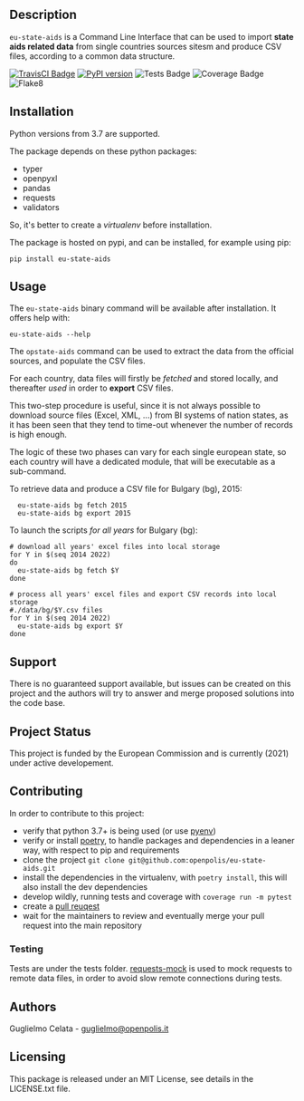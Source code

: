 ## Description

`eu-state-aids` is a Command Line Interface that can be used 
to import **state aids related data** from single countries sources sitesm
and produce CSV files, according to a common  data structure.

[![TravisCI Badge](https://travis-ci.com/openpolis/eu-state-aids.svg?branch=master "TravisCI building status")](https://travis-ci.com/github/openpolis/eu-state-aids)
[![PyPI version](https://badge.fury.io/py/eu-state-aids.svg)](https://badge.fury.io/py/eu-state-aids)
![Tests Badge](https://op-badges.s3.eu-west-1.amazonaws.com/eu-state-aids/tests-badge.svg?2)
![Coverage Badge](https://op-badges.s3.eu-west-1.amazonaws.com/eu-state-aids/coverage-badge.svg?2)
![Flake8](https://op-badges.s3.eu-west-1.amazonaws.com/eu-state-aids/flake8-badge.svg?2)

## Installation

Python versions from 3.7 are supported.
 
The package depends on these python packages:
* typer
* openpyxl
* pandas
* requests
* validators

So, it's better to create a *virtualenv* before installation.

The package is hosted on pypi, and can be installed, for example using pip:

    pip install eu-state-aids 


## Usage

The `eu-state-aids` binary command will be available after installation. 
It offers help with:

    eu-state-aids --help

The `opstate-aids` command can be used to extract the data from the official sources, 
and populate the CSV files.

For each country, data files will firstly be *fetched* and stored locally, 
and thereafter *used* in order to **export** CSV files.

This two-step procedure is useful, since it is not always possible to download source files (Excel, XML, ...) from 
BI systems of nation states, as it has been seen that they tend to time-out whenever the number of records is 
high enough.

The logic of these two phases can vary for each single european state, so each country will have a dedicated module,
that will be executable as a sub-command.

To retrieve data and produce a CSV file for Bulgary (bg), 2015:
 
      eu-state-aids bg fetch 2015
      eu-state-aids bg export 2015

To launch the scripts *for all years* for Bulgary (bg):

    # download all years' excel files into local storage 
    for Y in $(seq 2014 2022)
    do 
      eu-state-aids bg fetch $Y
    done
    
    # process all years' excel files and export CSV records into local storage 
    #./data/bg/$Y.csv files
    for Y in $(seq 2014 2022)
      eu-state-aids bg export $Y
    done

## Support

There is no guaranteed support available, but issues can be created on this project 
and the authors will try to answer and merge proposed solutions into the code base.

## Project Status
This project is funded by the European Commission and is currently (2021) under active developement.

## Contributing
In order to contribute to this project:
* verify that python 3.7+ is being used (or use [pyenv](https://github.com/pyenv/pyenv))
* verify or install [poetry](https://python-poetry.org/), to handle packages and dependencies in a leaner way, 
  with respect to pip and requirements
* clone the project `git clone git@github.com:openpolis/eu-state-aids.git` 
* install the dependencies in the virtualenv, with `poetry install`,
  this will also install the dev dependencies
* develop wildly, running tests and coverage with `coverage run -m pytest`
* create a [pull reuqest](https://docs.github.com/en/github/collaborating-with-pull-requests/proposing-changes-to-your-work-with-pull-requests/about-pull-requests)
* wait for the maintainers to review and eventually merge your pull request into the main repository

### Testing
Tests are under the tests folder. [requests-mock](https://requests-mock.readthedocs.io/en/latest/index.html)
is used to mock requests to remote data files, in order to avoid slow remote connections during tests.

## Authors
Guglielmo Celata - guglielmo@openpolis.it

## Licensing
This package is released under an MIT License, see details in the LICENSE.txt file.

